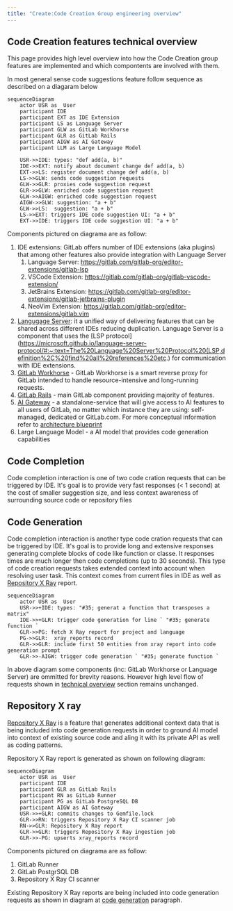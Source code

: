 ```yaml
---
title: "Create:Code Creation Group engineering overview"
---
```


## Code Creation features technical overview

This page provides high level overview into how the Code Creation group features are implemented and which compontents are involved with them.

In most general sense code suggestions feature follow sequence as described on a diagaram below

```mermaid
sequenceDiagram
    actor USR as  User
    participant IDE
    participant EXT as IDE Extension
    participant LS as Language Server
    participant GLW as GitLab Workhorse
    participant GLR as GitLab Rails
    participant AIGW as AI Gateway
    participant LLM as Large Language Model

    USR->>IDE: types: "def add(a, b)"
    IDE->>EXT: notify about document change def add(a, b)
    EXT->>LS: register document change def add(a, b)
    LS->>GLW: sends code suggestion requests 
    GLW->>GLR: proxies code suggestion request
    GLR->>GLW: enriched code suggestion request 
    GLW->>AIGW: enriched code suggestion request
    AIGW->>GLW: suggestion: "a + b"
    GLW->>LS:  suggestion: "a + b"
    LS->>EXT: triggers IDE code suggestion UI: "a + b" 
    EXT->>IDE: triggers IDE code suggestion UI: "a + b" 
```

Components pictured on diagrama are as follow:

1. IDE extensions: GitLab offers number of IDE extensions (aka plugins) that among other features also provide integration with Language Server
   1. Language Server: https://gitlab.com/gitlab-org/editor-extensions/gitlab-lsp       
   1. VSCode Extension: https://gitlab.com/gitlab-org/gitlab-vscode-extension/      
   1. JetBrains Extension: https://gitlab.com/gitlab-org/editor-extensions/gitlab-jetbrains-plugin
   1. NeoVim Extension: https://gitlab.com/gitlab-org/editor-extensions/gitlab.vim
1. [Langugage Server](https://gitlab.com/gitlab-org/editor-extensions/gitlab-lsp): it a unified way of delivering features that can be shared across different IDEs reducing duplication. Language Server is a component that uses the [LSP protocol](https://microsoft.github.io/language-server-protocol/#:~:text=The%20Language%20Server%20Protocol%20(LSP,definition%2C%20find%20all%20references%20etc.) for communication with IDE extensions. 
1. [GitLab Workhorse](https://docs.gitlab.com/ee/development/workhorse/) - GitLab Workhorse is a smart reverse proxy for GitLab intended to handle resource-intensive and long-running requests.
1. [GitLab Rails](https://gitlab.com/gitlab-org/gitlab) - main GitLab component providing majority of features.
1. [AI Gateway](https://gitlab.com/gitlab-org/modelops/applied-ml/code-suggestions/ai-assist) - a standalone-service that will give access to AI features to all users of GitLab, no matter which instance they are using: self-managed, dedicated or GitLab.com. For more conceptual information refer to [architecture blueprint](https://docs.gitlab.com/ee/architecture/blueprints/ai_gateway/index.html)
1. Large Language Model - a AI model that provides code generation capabilities


## Code Completion

Code completion interaction is one of two code cration requests that can be triggered by IDE. It's goal is to provide very fast responses (< 1 second) 
at the cost of smaller suggestion size, and less context awareness of surrounding source code or repository files 

## Code Generation

Code completion interaction is another type code cration requests that can be triggered by IDE. It's goal is to provide long and extensive responses generating
complete blocks of code like function or classe. It responses times are much longer then code completions (up to 30 seconds). This type of code creation requests
takes extended context into account when resolving user task. This context comes from current files in IDE as well as [Repository X Ray](https://docs.gitlab.com/ee/user/project/repository/code_suggestions/repository_xray.html) report. 

```mermaid
sequenceDiagram
    actor USR as  User
    USR->>+IDE: types: "#35; generat a function that transposes a matrix"
    IDE->>+GLR: trigger code generation for line ` "#35; generate function ` 
    GLR->>PG: fetch X Ray report for project and language
    PG->>GLR:  xray_reports record
    GLR->>GLR: include first 50 entities from xray report into code generation prompt
    GLR->>-AIGW: trigger code generation ` "#35; generate function ` 
```

In above diagram some components (inc: GitLab Workhorse or Language Server) are ommitted for brevity reasons. However high level flow of requests shown in [technical overview](#code-creation-features-technical-overview) section
remains unchanged.  

## Repository X ray

[Repository X Ray](https://docs.gitlab.com/ee/user/project/repository/code_suggestions/repository_xray.html) is a feature that generates additional context data that is being included into code generation requests 
in order to ground AI model into context of existing source code and aling it with its private API as well as coding patterns. 

Repository X Ray report is generated as shown on following diagram:

```mermaid
sequenceDiagram
    actor USR as  User
    participant IDE
    participant GLR as GitLab Rails
    participant RN as GitLab Runner
    participant PG as GitLab PostgreSQL DB
    participant AIGW as AI Gateway
    USR->>+GLR: commits changes to Gemfile.lock
    GLR->>RN: triggers Repository X Ray CI scanner job
    RN->>GLR: Repository X Ray report
    GLR->>GLR: triggers Repository X Ray ingestion job
    GLR->>-PG: upserts xray_reports record
```

Components pictured on diagrama are as follow:

1. GitLab Runner
1. GitLab PostgrSQL DB
1. Repository X Ray CI scanner 


Existing Repository X Ray reports are being included into code generation requests as shown in diagram at [code generation](#code-generation) paragraph. 